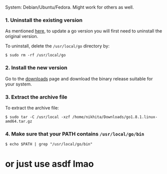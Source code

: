 System: Debian/Ubuntu/Fedora. Might work for others as well.
### 1. Uninstall the existing version

As mentioned [here](https://golang.org/doc/install#install), to update a go version you will first need to uninstall the original version.

To uninstall, delete the `/usr/local/go` directory by:

```
$ sudo rm -rf /usr/local/go
```

### 2. Install the new version

Go to the [downloads](https://golang.org/dl/) page and download the binary release suitable for your system.

### 3. Extract the archive file

To extract the archive file:

```
$ sudo tar -C /usr/local -xzf /home/nikhita/Downloads/go1.8.1.linux-amd64.tar.gz
```

### 4. Make sure that your PATH contains `/usr/local/go/bin`

```
$ echo $PATH | grep "/usr/local/go/bin"
```

# or just use asdf lmao